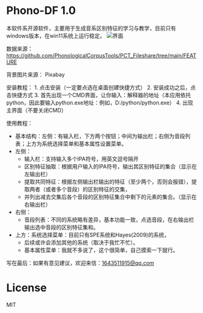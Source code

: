 # Phono-DF 1.0 

本软件系开源软件，主要用于生成音系区别特征的学习与教学，目前只有windows版本，在win11系统上运行稳定。
![界面](https://github.com/RexHanG96/Phono-DF-1.0/assets/140506479/4ddf7719-a11d-4bb6-9777-68061679bc4a)



数据来源：
               https://github.com/PhonologicalCorpusTools/PCT_Fileshare/tree/main/FEATURE
            
背景图片来源：  Pixabay

安装教程：
    1. 点击安装（一定要点选在桌面创建快捷方式）
    2. 安装成功之后，点击快捷方式
    3. 首先出现一个CMD界面，让你输入：解释器的地址（本应用依托python，因此要输入python.exe地址：例如，D:/python/python.exe）
    4. 出现主界面（不要关闭CMD）


使用教程：
   * 基本结构：左侧：有输入栏，下方两个按钮；中间为输出栏；右侧为音段列表；上方为系统选择菜单和基本属性设置菜单。
   * 左侧：
        * 输入栏：支持输入多个IPA符号，用英文逗号隔开
        * 区别特征抽取：根据用户输入的IPA符号，输出其区别特征的集合（显示在左输出栏）
        * 提取共同特征：根据左侧输出栏输出的特征（至少两个，否则会报错），提取两者（或者多个音段）的区别特征的交集，
        * 并列出减去交集后各个音段的区别特征集合中剩下的元素的集合。（显示在右输出栏）
   * 右侧：
        * 音段列表：不同的系统略有差异，基本功能一致，点选音段，在右输出栏输出选中音段的区别特征集和。
   * 上方：系统选择菜单：目前只有SPE系统和Hayes(2009)的系统，
        * 后续或许会添加其他的系统（取决于我忙不忙）。
        * 基本属性菜单：我就不多说了，这个很简单，自己摸索一下就行。

  
  写在最后：如果有意见建议，欢迎来信：1643511915@qq.com

# License 

MIT
